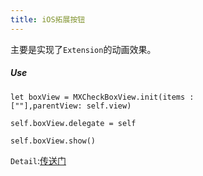 ```yaml
---
title: iOS拓展按钮
---
```


主要是实现了`Extension`的动画效果。

##### Use

```
let boxView = MXCheckBoxView.init(items :  
[""],parentView: self.view)
        
self.boxView.delegate = self
        
self.boxView.show()
```

`Detail`:[传送门](http://www.jianshu.com/p/e1185d4872b9)